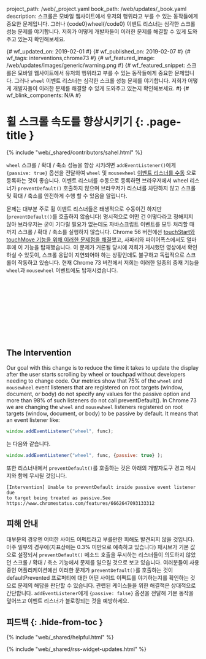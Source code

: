 project_path: /web/_project.yaml
book_path: /web/updates/_book.yaml
description: 스크롤은 모바일 웹사이트에서 유저의 행위라고 부를 수 있는 동작들에게 중요한 문제입니다. 그러나 {code0}wheel{/code0} 이벤트 리스너는 심각한 스크롤 성능 문제를 야기합니다. 저희가 어떻게 개발자들이 이러한 문제를 해결할 수 있게 도와주고 있는지 확인해보세요.

{# wf_updated_on: 2019-02-01 #}
{# wf_published_on: 2019-02-07 #}
{# wf_tags: interventions,chrome73 #}
{# wf_featured_image: /web/updates/images/generic/warning.png #}
{# wf_featured_snippet: 스크롤은 모바일 웹사이트에서 유저의 행위라고 부를 수 있는 동작들에게 중요한 문제입니다. 그러나 <code>wheel</code> 이벤트 리스너는 심각한 스크롤 성능 문제를 야기합니다. 저희가 어떻게 개발자들이 이러한 문제를 해결할 수 있게 도와주고 있는지 확인해보세요. #}
{# wf_blink_components: N/A #}

# 휠 스크롤 속도를 향상시키기 {: .page-title }

{% include "web/_shared/contributors/sahel.html" %}

`wheel` 스크롤 / 확대 / 축소 성능을 향상 시키려면 `addEventListener()`에게 `{passive: true}` 옵션을 전달하여 `wheel` 및 `mousewheel` [이벤트 리스너를 수동](/web/updates/2016/06/passive-event-listeners) 으로 등록하는 것이 좋습니다. 이벤트 리스너를 수동으로 등록하면 브라우저에서 wheel 리스너가 `preventDefault()` 호출하지 않으며 브라우저가 리스너를 차단하지 않고 스크롤 및 확대 / 축소를 안전하게 수행 할 수 있음을 알립니다.

문제는 대부분 주로 휠 이벤트 리스너들은 태생적으로 수동이긴 하지만(`preventDefault()`를 호출하지 않습니다) 명시적으로 어떤 건 어떻다라고 정해지지 않아 브라우저는 굳이 기다릴 필요가 없는데도 자바스크립트 이벤트를 모두 처리할 때 까지 스크롤 / 확대 / 축소를 실행하지 않습니다. Chrome 56 버전에선 [touchStart와 touchMove 기능을 위해 이러한 문제점을 해결](/web/updates/2017/01/scrolling-intervention)했고, 사파리와 파이어폭스에서도 얼마 후에 이 기능을 탑재했습니다. 이 문제가 거론될 당시에 저희가 게시했던 영상에서 확인하실 수 있듯이, 스크롤 응답이 지연되어야 하는 상황인데도 불구하고 독립적으로 스크롤이 작동하고 있습니다. 현재 Chrome 73 버전에서 저희는 이러한 일종의 중재 기능을 `wheel`과 `mousewheel` 이벤트에도 탑재시켰습니다.

<div class="video-wrapper">
  <iframe class="devsite-embedded-youtube-video" data-video-id="65VMej8n23A" data-autohide="1" data-showinfo="0" frameborder="0" allowfullscreen>
  </iframe>
</div>

## The Intervention

Our goal with this change is to reduce the time it takes to update the display
after the user starts scrolling by wheel or touchpad without developers needing
to change code. Our metrics show that 75% of the `wheel` and `mousewheel` event
listeners that are registered on root targets (window, document, or body) do
not specify any values for the passive option and more than 98% of such
listeners do not call preventDefault(). In Chrome 73 we are changing the
`wheel` and `mousewheel` listeners registered on root targets (window,
document, or body) to be passive by default. It means that an event listener
like:

```js
window.addEventListener("wheel", func);
```

는 다음와 같습니다.

```js
window.addEventListener("wheel", func, {passive: true} );
```

또한 리스너내에서 `preventDefault()`를 호출하는 것은 아래의 개발자도구 경고 메시지와 함께 무시될 것입니다.

```
[Intervention] Unable to preventDefault inside passive event listener due
to target being treated as passive.See https://www.chromestatus.com/features/6662647093133312
```

## 피해 안내

대부분의 경우엔 어떠한 사이드 이펙트라고 부를만한 피해도 발견되지 않을 것입니다. 아주 일부의 경우에(지표상에는 0.3% 미만으로 예측하고 있습니다) 패시브가 기본 값으로 설정되서 `preventDefault()` 메소드 호출을 무시하는 리스너들이 의도하지 않았던 스크롤 / 확대 / 축소 기능에서 문제를 일으킬 것으로 보고 있습니다. 여러분들이 사용중인 어플리케이션에선 이러한 문제가 `preventDefault()`를 호출하는 것이 defaultPrevented 프로퍼티에 대한 어떤 사이드 이펙트를 야기하는지를 확인하는 것으로 문제의 해답을 판단할 수 있습니다. 관련된 케이스들을 위한 해결책은 상대적으로 간단합니다. `addEventListener`에게 `{passive: false}` 옵션을 전달해 기본 동작을 덮어쓰고 이벤트 리스너가 블로킹되는 것을 예방하세요.

## 피드백 {: .hide-from-toc }

{% include "web/_shared/helpful.html" %}

<div class="clearfix"></div>

{% include "web/_shared/rss-widget-updates.html" %}
